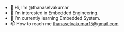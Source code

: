 - 👋 Hi, I’m @thanaselvakumar
- 👀 I’m interested in Embedded Engineering.
- 🌱 I’m currently learning Embedded System.
- 📫 How to reach me thanaselvakumar15@gmail.com

<!---
thanaselvakumar/thanaselvakumar is a ✨ special ✨ repository because its `README.md` (this file) appears on your GitHub profile.
You can click the Preview link to take a look at your changes.
--->
